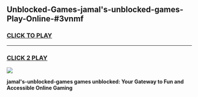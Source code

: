 
## Unblocked-Games-jamal's-unblocked-games-Play-Online-#3vnmf
<h3>
<a href="https://premium.freeplayer.one?title=jamal's-unblocked-games&ref=24F">CLICK TO PLAY</a></h3>
<hr>

<h3>
<a href="https://premium.freeplayer.one?title=jamal's-unblocked-games&ref=24F">CLICK 2 PLAY</a>
  
</h3>

<a href="https://premium.freeplayer.one?title=jamal's-unblocked-games&ref=24F/"><img src="https://clearcache.store/games.png"></a>


**jamal's-unblocked-games games unblocked: Your Gateway to Fun and Accessible Online Gaming**
